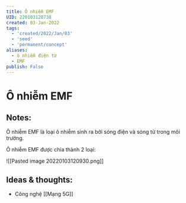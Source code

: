 ```yaml
---
title: Ô nhiễm EMF
UID: 220103120738
created: 03-Jan-2022
tags:
  - 'created/2022/Jan/03'
  - 'seed'
  - 'permanent/concept'
aliases:
  - ô nhiễm điện từ
  - EMF
publish: False
---
```

# Ô nhiễm EMF

## Notes:
Ô nhiễm EMF là loại ô nhiễm sinh ra bởi sóng điện và sóng từ trong môi trường.

Ô nhiễm EMF được chia thành 2 loại:

![[Pasted image 20220103120930.png]]

## Ideas & thoughts:
- Công nghệ [[Mạng 5G]]

